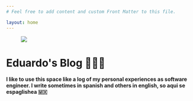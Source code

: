 ```yaml
---
# Feel free to add content and custom Front Matter to this file.

layout: home
---
```

<figure class="avatar">
  <img src="{{ "/images/me.jpg" }}" loading="lazy" />
</figure>

<h1> Eduardo's Blog 🧑🏻‍💻 </h1>
<b>I like to use this space like a log of my personal experiences as software engineer. I write
sometimes in spanish and others in english, so aqui se espaglishea 🇲🇽</b>
